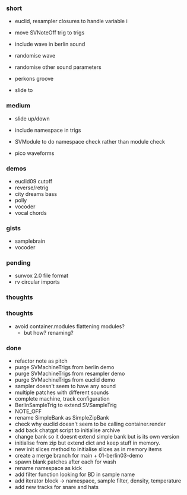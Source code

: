 ### short 

- euclid, resampler closures to handle variable i

- move SVNoteOff trig to trigs

- include wave in berlin sound
- randomise wave
- randomise other sound parameters

- perkons groove
- slide to

### medium

- slide up/down

- include namespace in trigs
- SVModule to do namespace check rather than module check

- pico waveforms

### demos

- euclid09 cutoff 
- reverse/retrig
- city dreams bass
- polly
- vocoder
- vocal chords

### gists

- samplebrain
- vocoder

### pending

- sunvox 2.0 file format
- rv circular imports

### thoughts

### thoughts

- avoid container.modules flattening modules?
  - but how? renaming?

### done

- refactor note as pitch
- purge SVMachineTrigs from berlin demo
- purge SVMachineTrigs from resampler demo
- purge SVMachineTrigs from euclid demo
- sampler doesn't seem to have any sound
- multiple patches with different sounds
- complete machine, track configuration
- BerlinSampleTrig to extend SVSampleTrig
- NOTE_OFF
- rename SimpleBank as SimpleZipBank
- check why euclid doesn't seem to be calling container.render
- add back chatgpt script to initialise archive 
- change bank so it doesnt extend simple bank but is its own version
- initialise from zip but extend dict and keep stuff in memory.
- new init slices method to initialise slices as in memory items 
- create a merge branch for main + 01-berlin03-demo
- spawn blank patches after each for wash
- rename namespace as kick
- add filter function looking for BD in sample name
- add iterator block -> namespace, sample filter, density, temperature
- add new tracks for snare and hats 

